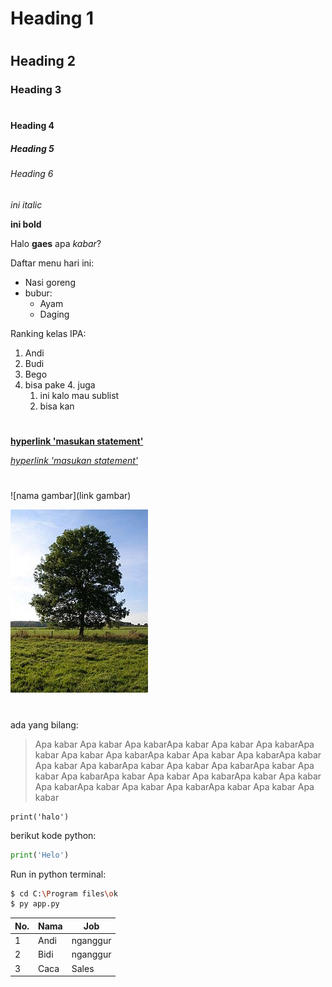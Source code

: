# Heading 1
#
## Heading 2
### Heading 3
#
#### Heading 4
##### Heading 5
###### Heading 6

*ini italic*

**ini bold**

Halo **gaes** apa *kabar*?

Daftar menu hari ini: 
- Nasi goreng
- bubur:
    - Ayam
    - Daging

Ranking kelas IPA:
1. Andi
1. Budi
1. Bego
4. bisa pake 4. juga
    1. ini kalo mau sublist
    1. bisa kan

#

**[hyperlink 'masukan statement'](link)**

*[hyperlink 'masukan statement'](google.com)*

#

![nama gambar](link gambar)

![nama gambar](/1.jpg)

#

ada yang bilang:
>Apa kabar Apa kabar Apa kabarApa kabar Apa kabar Apa kabarApa kabar Apa kabar Apa kabarApa kabar Apa kabar Apa kabarApa kabar Apa kabar Apa kabarApa kabar Apa kabar Apa kabarApa kabar Apa kabar Apa kabarApa kabar Apa kabar Apa kabarApa kabar Apa kabar Apa kabarApa kabar Apa kabar Apa kabarApa kabar Apa kabar Apa kabar

```
print('halo')
```

berikut kode python:
```python
print('Helo')
```

Run in python terminal:
```bash
$ cd C:\Program files\ok
$ py app.py
```

No. | Nama | Job
--- | --- | ---
1 | Andi | nganggur
2 | Bidi | nganggur
3 | Caca | Sales












